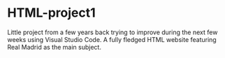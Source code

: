 # HTML-project1
Little project from a few years back trying to improve during the next few weeks using Visual Studio Code. A fully fledged HTML website featuring Real Madrid as the main subject.
